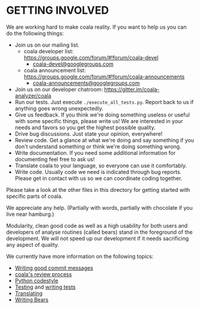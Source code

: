 GETTING INVOLVED
================
We are working hard to make coala reality. If you want to help us you can do
the following things:

 * Join us on our mailing list.
   * coala developer list: https://groups.google.com/forum/#!forum/coala-devel
     * coala-devel@googlegroups.com
   * coala announcement list: https://groups.google.com/forum/#!forum/coala-announcements
     * coala-announcements@googlegroups.com
 * Join us on our developer chatroom: https://gitter.im/coala-analyzer/coala
 * Run our tests. Just execute `./execute_all_tests.py`. Report back to us if
   anything goes wrong unexpectedly.
 * Give us feedback. If you think we're doing something useless or useful with
   some specific things, please write us! We are interested in your needs and
   favors so you get the highest possible quality.
 * Drive bug discussions. Just state your opinion, everywhere!
 * Review code. Get a glance at what we're doing and say something if you
   don't understand something or think we're doing something wrong.
 * Write documentation. If you need some additional information for
   documenting feel free to ask us!
 * Translate coala to your language, so everyone can use it comfortably.
 * Write code. Usually code we need is indicated through bug reports. Please
   get in contact with us so we can coordinate coding together.

Please take a look at the other files in this directory for getting started
with specific parts of coala.

We appreciate any help. (Partially with words, partially with chocolate if you
live near hamburg.)

Modularity, clean good code as well as a high usability for both users and
developers of analyse routines (called bears) stand in the foreground of the
development. We will not speed up our development if it needs sacrificing
any aspect of quality.

We currently have more information on the following topics:

 * [Writing good commit messages](COMMIT_MESSAGES.md)
 * [coala's review process](REVIEWING.md)
 * [Python codestyle](CODESTYLE.md)
 * [Testing](TESTING.md) and [writing tests](WRITING_TESTS.md)
 * [Translating](TRANSLATING.md)
 * [Writing Bears](WRITING_BEARS.md)
